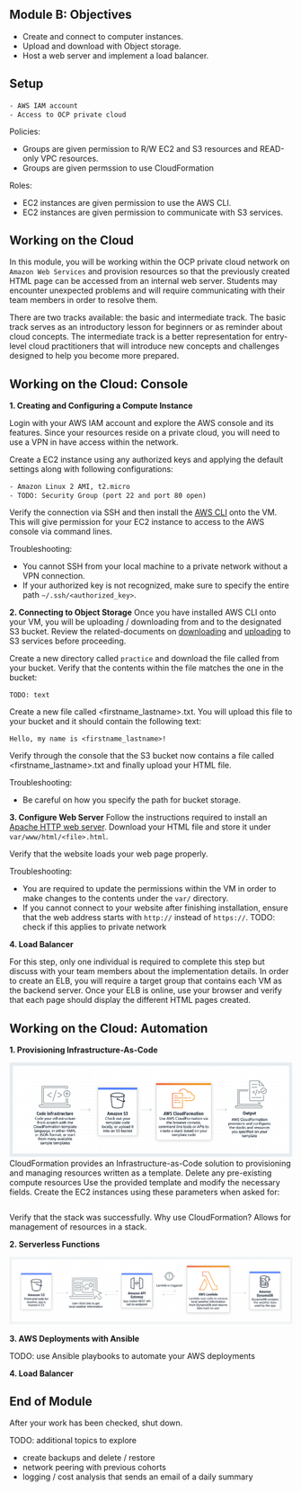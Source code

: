 ## Module B: Objectives

- Create and connect to computer instances.
- Upload and download with Object storage.
- Host a web server and implement a load balancer. 

## Setup
```
- AWS IAM account
- Access to OCP private cloud
```

Policies:
- Groups are given permission to R/W EC2 and S3 resources and READ-only VPC resources.
- Groups are given permssion to use CloudFormation

Roles:
- EC2 instances are given permission to use the AWS CLI.
- EC2 instances are given permission to communicate with S3 services.

## Working on the Cloud

In this module, you will be working within the OCP private cloud network on ```Amazon Web Services``` and provision resources so that the previously created HTML page can be accessed from an internal web server. Students may encounter unexpected problems and will require communicating with their team members in order to resolve them.

There are two tracks available: the basic and intermediate track. The basic track serves as an introductory lesson for beginners or as reminder about cloud concepts. The intermediate track is a better representation for entry-level cloud practitioners that will introduce new concepts and challenges designed to help you become more prepared.

## Working on the Cloud: Console
**1. Creating and Configuring a Compute Instance**

Login with your AWS IAM account and explore the AWS console and its features. Since your resources reside on a private cloud, you will need to use a VPN in have access within the network.

Create a EC2 instance using any authorized keys and applying the default settings along with following configurations:
```
- Amazon Linux 2 AMI, t2.micro
- TODO: Security Group (port 22 and port 80 open)
```

Verify the connection via SSH and then install the [AWS CLI](https://docs.aws.amazon.com/cli/latest/userguide/getting-started-install.html) onto the VM. This will give permission for your EC2 instance to access to the AWS console via command lines.

Troubleshooting:
- You cannot SSH from your local machine to a private network without a VPN connection.
- If your authorized key is not recognized, make sure to specify the entire path ```~/.ssh/<authorized_key>```.

**2. Connecting to Object Storage**
Once you have installed AWS CLI onto your VM, you will be uploading / downloading from and to the designated S3 bucket. Review the related-documents on [downloading](https://docs.aws.amazon.com/cli/latest/reference/s3api/get-object.html) and [uploading](https://docs.aws.amazon.com/cli/latest/reference/s3api/put-object.html) to S3 services before proceeding.

Create a new directory called ```practice``` and download the file called <file> from your bucket. Verify that the contents within the file matches the one in the bucket:
```
TODO: text
```

Create a new file called <firstname_lastname>.txt. You will upload this file to your bucket and it should contain the following text:
```
Hello, my name is <firstname_lastname>!
```

Verify through the console that the S3 bucket now contains a file called <firstname_lastname>.txt and finally upload your HTML file.

Troubleshooting:
- Be careful on how you specify the path for bucket storage.

**3. Configure Web Server**
Follow the instructions required to install an [Apache HTTP web server](https://docs.aws.amazon.com/AmazonRDS/latest/UserGuide/CHAP_Tutorials.WebServerDB.CreateWebServer.html). Download your HTML file and store it under ```var/www/html/<file>.html```.

Verify that the website loads your web page properly.

Troubleshooting:
- You are required to update the permissions within the VM in order to make changes to the contents under the ```var/``` directory.
- If you cannot connect to your website after finishing installation, ensure that the web address starts with ```http://``` instead of ```https://```. TODO: check if this applies to private network

**4. Load Balancer**

For this step, only one individual is required to complete this step but discuss with your team members about the implementation details. In order to create an ELB, you will require a target group that contains each VM as the backend server. Once your ELB is online, use your browser and verify that each page should display the different HTML pages created.

## Working on the Cloud: Automation
**1. Provisioning Infrastructure-As-Code**

![Alt text](img/CloudFormation.png?raw=true)
CloudFormation provides an Infrastructure-as-Code solution to provisioning and managing resources written as a template. Delete any pre-existing compute resources Use the provided template and modify the necessary fields. Create the EC2 instances using these parameters when asked for:
```
```

Verify that the stack was successfully. Why use CloudFormation? Allows for management of resources in a stack.

**2. Serverless Functions**

![Alt text](img/Serverlessfunction.png?raw=true)

**3. AWS Deployments with Ansible**

TODO: use Ansible playbooks to automate your AWS deployments

**4. Load Balancer**

## End of Module

After your work has been checked, shut down.

TODO: additional topics to explore
- create backups and delete / restore
- network peering with previous cohorts
- logging / cost analysis that sends an email of a daily summary


